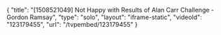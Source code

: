 {
    "title": "[1508521049] Not Happy with Results of Alan Carr Challenge - Gordon Ramsay",
    "type": "solo",
    "layout": "iframe-static",
    "videoId": "123179455",
    "url": "\/tvpembed\/123179455"
}